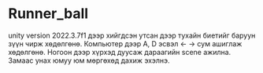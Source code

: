 # Runner_ball
unity version 2022.3.7f1 дээр хийгдсэн утсан дээр тухайн биетийг баруун зүүн чирж хөдөлгөнө. Компьютер дээр A, D эсвэл &lt;- -> сум ашиглаж хөдөлгөнө. Ногоон дээр хүрхэд дуусаж дараагийн scene ажилна. Замаас унах юмуу юм мөргөхөд дахиж эхэлнэ.
